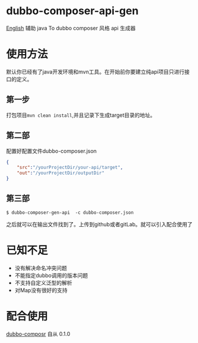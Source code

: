 # dubbo-composer-api-gen
[English](Readme.md)
辅助 java To dubbo composer 风格 api 生成器


# 使用方法
默认你已经有了java开发环境和mvn工具。在开始前你要建立纯api项目只进行接口的定义。

## 第一步

打包项目`mvn clean install`,并且记录下生成target目录的地址。

## 第二部

配置好配置文件dubbo-composer.json
```json
{
    "src":"/yourProjectDir/your-api/target",
    "out":"/yourProjectDir/outputDir"
}
```

## 第三部

```shell
$ dubbo-composer-gen-api  -c dubbo-composer.json
```
之后就可以在输出文件找到了。上传到github或者gitLab。就可以引入配合使用了

# 已知不足

- 没有解决命名冲突问题
- 不能指定dubbo调用的版本问题
- 不支持自定义泛型的解析
- 对Map没有很好的支持

# 配合使用
[dubbo-composr](https://www.npmjs.com/package/dubbo-composer) 自从 0.1.0